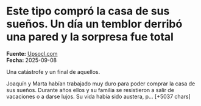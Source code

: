 # Este tipo compró la casa de sus sueños. Un día un temblor derribó una pared y la sorpresa fue total

**Fuente:** [Upsocl.com](https://www.upsocl.com/comunidad/este-tipo-compro-la-casa-de-sus-suenos-un-dia-un-temblor-derribo-una-pared-y-la-sorpresa-fue-total/)  
**Fecha:** 2025-09-08

Una catástrofe y un final de aquellos.

Joaquín y Marta habían trabajado muy duro para poder comprar la casa de sus sueños. Durante años ellos y su familia se resistieron a salir de vacaciones o a darse lujos. Su vida había sido austera, p… [+5037 chars]
